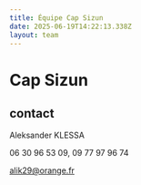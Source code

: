```yaml
---
title: Équipe Cap Sizun
date: 2025-06-19T14:22:13.338Z
layout: team
---
```


# Cap Sizun



## contact 

Aleksander KLESSA

06 30 96 53 09, 09 77 97 96 74

alik29@orange.fr


